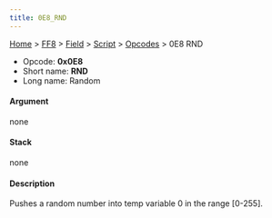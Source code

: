 ```yaml
---
title: 0E8_RND
---
```


[Home](../../../../Main_Page.md) > [FF8](../../../../FF8.md) > [Field](../../../Field.md) > [Script](../../Script.md) > [Opcodes](../Opcodes.md) > 0E8 RND

-   Opcode: **0x0E8**
-   Short name: **RND**
-   Long name: Random

#### Argument

none

#### Stack

none

#### Description

Pushes a random number into temp variable 0 in the range \[0-255\].
